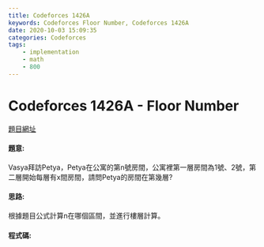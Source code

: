 ```yaml
---
title: Codeforces 1426A
keywords: Codeforces Floor Number, Codeforces 1426A
date: 2020-10-03 15:09:35
categories: Codeforces
tags:
    - implementation
    - math
    - 800
---
```

# Codeforces 1426A - Floor Number
[題目網址](https://codeforces.com/problemset/problem/1426/A)

#### 題意:
Vasya拜訪Petya，Petya在公寓的第n號房間，公寓裡第一層房間為1號、2號，第二層開始每層有x間房間，請問Petya的房間在第幾層?
<!-- more -->
#### 思路:
根據題目公式計算n在哪個區間，並進行樓層計算。
#### 程式碼:
<script src="https://gist.github.com/zxzxcc112/0e7813a59b9e23c50d8364af4c850a65.js"></script>